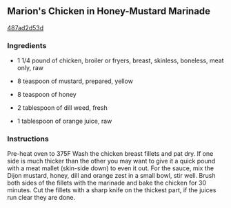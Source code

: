 ## Marion's Chicken in Honey-Mustard Marinade

[487ad2d53d](http://www.food.com/recipe/marions-chicken-in-honey-mustard-marinade-140568)

### Ingredients

 - 1 1/4 pound of chicken, broiler or fryers, breast, skinless, boneless, meat only, raw

 - 8 teaspoon of mustard, prepared, yellow

 - 8 teaspoon of honey

 - 2 tablespoon of dill weed, fresh

 - 1 tablespoon of orange juice, raw

### Instructions

Pre-heat oven to 375F Wash the chicken breast fillets and pat dry. If one side is much thicker than the other you may want to give it a quick pound with a meat mallet (skin-side down) to even it out. For the sauce, mix the Dijon mustard, honey, dill and orange zest in a small bowl, stir well. Brush both sides of the fillets with the marinade and bake the chicken for 30 minutes. Cut the fillets with a sharp knife on the thickest part, if the juices run clear they are done.